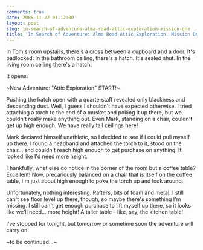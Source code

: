 ```yaml
---
comments: true
date: 2005-11-22 01:12:00
layout: post
slug: in-search-of-adventure-alma-road-attic-exploration-mission-one
title: 'In Search of Adventure: Alma Road Attic Exploration, Mission One'
---
```


In Tom's room upstairs, there's a cross between a cupboard and a door.  It's padlocked.  In the bathroom ceiling, there's a hatch.  It's sealed shut.  In the living room ceiling there's a hatch.  

It opens.  

~New Adventure: "Attic Exploration" START!~  

Pushing the hatch open with a quarterstaff revealed only blackness and descending dust.  Well, I guess I shouldn't have expected otherwise.  I tried attaching a torch to the end of a musket and poking it up there, but we couldn't really make anything out.  Even Mark, standing on a chair, couldn't get up high enough.  We have really tall ceilings here!  

Mark declared himself unathletic, so I decided to see if I could pull myself up there.  I found a headband and attached the torch to it, stood on the chair... and couldn't reach high enough to get purchase on anything.  It looked like I'd need more height.  

Thankfully, what else do notice in the corner of the room but a coffee table?  Excellent!  Now, precariously balanced on a chair that is itself on the coffee table, I'm just about high enough to poke the torch up and look around.  

Unfortunately, nothing interesting.  Rafters, bits of foam and metal.  I still can't see floor level up there, though, so maybe there's something I'm missing.  I still can't get enough purchase to lift myself up there, so it looks like we'll need... more height!  A taller table - like, say, the kitchen table!  

I've stopped for tonight, but tomorrow or sometime soon the adventure will carry on!  

~to be continued...~
